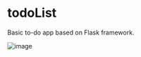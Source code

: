 # todoList

Basic to-do app based on Flask framework.

![image](https://user-images.githubusercontent.com/57626423/171361247-132793af-0be9-4abb-bafa-7dd4afed7193.png)

